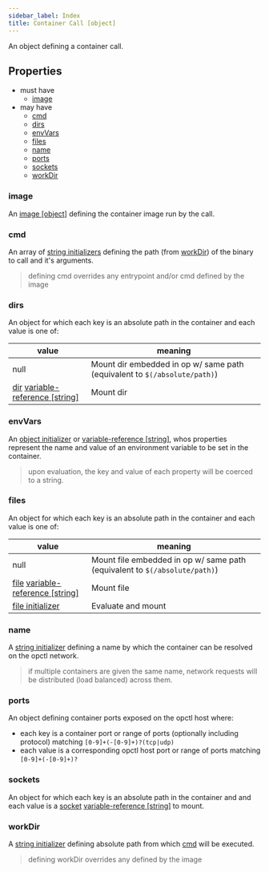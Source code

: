 ```yaml
---
sidebar_label: Index
title: Container Call [object]
---
```


An object defining a container call.

## Properties
- must have
  - [image](#image)
- may have
  - [cmd](#cmd)
  - [dirs](#dirs)
  - [envVars](#envvars)
  - [files](#files)
  - [name](#name)
  - [ports](#ports)
  - [sockets](#sockets)
  - [workDir](#workdir)

### image
An [image [object]](image.md) defining the container image run by the call.

### cmd
An array of [string initializers](../../../../types/string.md#initialization) defining the path (from [workDir](#workdir)) of the binary to call and it's arguments.

> defining cmd overrides any entrypoint and/or cmd defined by the image

### dirs
An object for which each key is an absolute path in the container and each value is one of:

|value|meaning|
|--|--|
|null|Mount dir embedded in op w/ same path (equivalent to `$(/absolute/path)`)|
|[dir](../../../../types/dir.md) [variable-reference [string]](../../variable-reference.md)|Mount dir|

### envVars
An [object initializer](../../../../types/object.md#initialization) or [variable-reference [string]](../../variable-reference.md), whos properties represent the name and value of an environment variable to be set in the container.

> upon evaluation, the key and value of each property will be coerced to a string.

### files
An object for which each key is an absolute path in the container and each value is one of:

|value|meaning|
|--|--|
|null|Mount file embedded in op w/ same path (equivalent to `$(/absolute/path)`)|
|[file](../../../../types/file.md) [variable-reference [string]](../../variable-reference.md)|Mount file|
|[file initializer](../../../../types/file.md#initialization)|Evaluate and mount|

### name
A [string initializer](../../../../types/string.md#initialization) defining a name by which the container can be resolved on the opctl network.

> if multiple containers are given the same name, network requests will be distributed (load balanced) across them. 

### ports
An object defining container ports exposed on the opctl host where:
- each key is a container port or range of ports (optionally including protocol) matching `[0-9]+(-[0-9]+)?(tcp|udp)`
- each value is a corresponding opctl host port or range of ports matching `[0-9]+(-[0-9]+)?`

### sockets
An object for which each key is an absolute path in the container and and each value is a [socket](../../../../types/socket.md) [variable-reference [string]](../../variable-reference.md) to mount. 

### workDir
A [string initializer](../../../../types/string.md#initialization) defining absolute path from which [cmd](#cmd) will be executed.

> defining workDir overrides any defined by the image